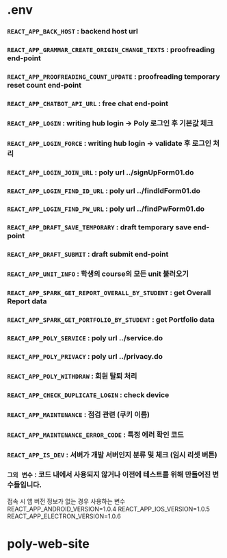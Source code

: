 # .env
### `REACT_APP_BACK_HOST` :  backend host url
### `REACT_APP_GRAMMAR_CREATE_ORIGIN_CHANGE_TEXTS` : proofreading end-point
### `REACT_APP_PROOFREADING_COUNT_UPDATE` : proofreading temporary reset count end-point
### `REACT_APP_CHATBOT_API_URL` : free chat end-point
### `REACT_APP_LOGIN` : writing hub login -> Poly 로그인 후 기본값 체크
### `REACT_APP_LOGIN_FORCE` : writing hub login -> validate 후 로그인 처리
### `REACT_APP_LOGIN_JOIN_URL` : poly url ../signUpForm01.do
### `REACT_APP_LOGIN_FIND_ID_URL` : poly url ../findIdForm01.do
### `REACT_APP_LOGIN_FIND_PW_URL` : poly url ../findPwForm01.do
### `REACT_APP_DRAFT_SAVE_TEMPORARY` : draft temporary save end-point
### `REACT_APP_DRAFT_SUBMIT` : draft submit end-point
### `REACT_APP_UNIT_INFO` : 학생의 course의 모든 unit 불러오기
### `REACT_APP_SPARK_GET_REPORT_OVERALL_BY_STUDENT` : get Overall Report data
### `REACT_APP_SPARK_GET_PORTFOLIO_BY_STUDENT` : get Portfolio data
### `REACT_APP_POLY_SERVICE` : poly url ../service.do
### `REACT_APP_POLY_PRIVACY` : poly url ../privacy.do
### `REACT_APP_POLY_WITHDRAW` : 회원 탈퇴 처리
### `REACT_APP_CHECK_DUPLICATE_LOGIN` : check device

### `REACT_APP_MAINTENANCE` : 점검 관련 (쿠키 이름)
### `REACT_APP_MAINTENANCE_ERROR_CODE` : 특정 에러 확인 코드

### `REACT_APP_IS_DEV` : 서버가 개발 서버인지 분류 및 체크 (임시 리셋 버튼)
### `그외 변수` : 코드 내에서 사용되지 않거나 이전에 테스트를 위해 만들어진 변수들입니다.

접속 시 앱 버전 정보가 없는 경우 사용하는 변수
REACT_APP_ANDROID_VERSION=1.0.4
REACT_APP_IOS_VERSION=1.0.5
REACT_APP_ELECTRON_VERSION=1.0.6

# poly-web-site